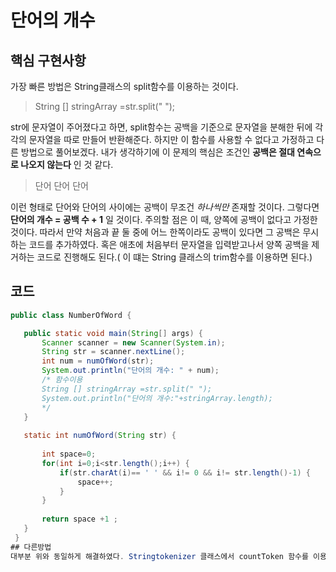단어의 개수
============================
## 핵심 구현사항
가장 빠른 방법은 String클래스의 split함수를 이용하는 것이다. 
> String [] stringArray =str.split(" ");

str에 문자열이 주어졌다고 하면, split함수는 공백을 기준으로 문자열을 분해한 뒤에 각각의 문자열을 따로 만들어 반환해준다. 
하지만 이 함수를 사용할 수 없다고 가정하고 다른 방법으로 풀어보겠다.
내가 생각하기에 이 문제의 핵심은 조건인  __공백은 절대 연속으로 나오지 않는다__ 인 것 같다.
> 단어 단어 단어

이런 형태로 단어와 단어의 사이에는 공백이 무조건 _하나씩만_ 존재할 것이다. 그렇다면 __단어의 개수 = 공백 수 + 1__ 일 것이다. 주의할 점은 이 때, 양쪽에 공백이 없다고 가정한 것이다. 
따라서 만약 처음과 끝 둘 중에 어느 한쪽이라도 공백이 있다면 그 공백은 무시하는 코드를 추가하였다. 혹은 애초에 처음부터 문자열을 입력받고나서 양쪽 공백을 제거하는 코드로 진행해도 된다.( 이 떄는 
String 클래스의 trim함수를 이용하면 된다.)

## 코드
 ```java
 public class NumberOfWord {

	public static void main(String[] args) {
		Scanner scanner = new Scanner(System.in);
		String str = scanner.nextLine();
		int num = numOfWord(str);
		System.out.println("단어의 개수: " + num);
		/* 함수이용
		String [] stringArray =str.split(" ");
		System.out.println("단어의 개수:"+stringArray.length);
		*/
	}
	
	static int numOfWord(String str) {
		
		int space=0;
		for(int i=0;i<str.length();i++) {
			if(str.charAt(i)== ' ' && i!= 0 && i!= str.length()-1) {
				space++;
			}					
		}
		
		return space +1 ;
	}
  }
## 다른방법
대부분 위와 동일하게 해결하였다. Stringtokenizer 클래스에서 countToken 함수를 이용하면 더 빠르게 구할수 있다. 
